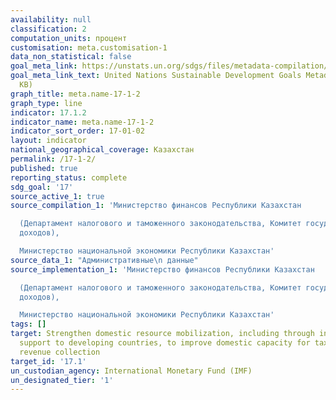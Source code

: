 ```yaml
---
availability: null
classification: 2
computation_units: процент
customisation: meta.customisation-1
data_non_statistical: false
goal_meta_link: https://unstats.un.org/sdgs/files/metadata-compilation/Metadata-Goal-17.pdf
goal_meta_link_text: United Nations Sustainable Development Goals Metadata (PDF 469
  KB)
graph_title: meta.name-17-1-2
graph_type: line
indicator: 17.1.2
indicator_name: meta.name-17-1-2
indicator_sort_order: 17-01-02
layout: indicator
national_geographical_coverage: Казахстан
permalink: /17-1-2/
published: true
reporting_status: complete
sdg_goal: '17'
source_active_1: true
source_compilation_1: 'Министерство финансов Республики Казахстан

  (Департамент налогового и таможенного законодательства, Комитет государственных
  доходов),

  Министерство национальной экономики Республики Казахстан'
source_data_1: "Административные\n данные"
source_implementation_1: 'Министерство финансов Республики Казахстан

  (Департамент налогового и таможенного законодательства, Комитет государственных
  доходов),

  Министерство национальной экономики Республики Казахстан'
tags: []
target: Strengthen domestic resource mobilization, including through international
  support to developing countries, to improve domestic capacity for tax and other
  revenue collection
target_id: '17.1'
un_custodian_agency: International Monetary Fund (IMF)
un_designated_tier: '1'
---
```

